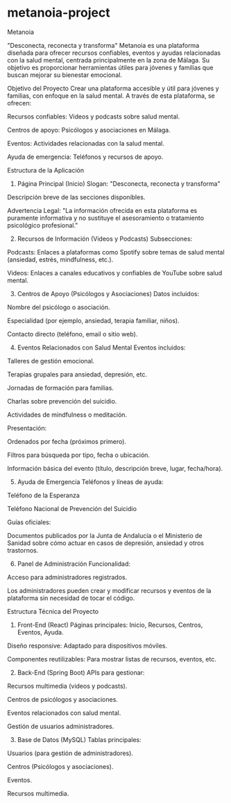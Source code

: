 # metanoia-project
Metanoia

"Desconecta, reconecta y transforma"
Metanoia es una plataforma diseñada para ofrecer recursos confiables, eventos y ayudas relacionadas con la salud mental, centrada principalmente en la zona de Málaga. Su objetivo es proporcionar herramientas útiles para jóvenes y familias que buscan mejorar su bienestar emocional.

Objetivo del Proyecto
Crear una plataforma accesible y útil para jóvenes y familias, con enfoque en la salud mental. A través de esta plataforma, se ofrecen:

Recursos confiables: Videos y podcasts sobre salud mental.

Centros de apoyo: Psicólogos y asociaciones en Málaga.

Eventos: Actividades relacionadas con la salud mental.

Ayuda de emergencia: Teléfonos y recursos de apoyo.

Estructura de la Aplicación
1. Página Principal (Inicio)
Slogan: "Desconecta, reconecta y transforma"

Descripción breve de las secciones disponibles.

Advertencia Legal: "La información ofrecida en esta plataforma es puramente informativa y no sustituye el asesoramiento o tratamiento psicológico profesional."


2. Recursos de Información (Videos y Podcasts)
Subsecciones:

Podcasts: Enlaces a plataformas como Spotify sobre temas de salud mental (ansiedad, estrés, mindfulness, etc.).

Videos: Enlaces a canales educativos y confiables de YouTube sobre salud mental.


3. Centros de Apoyo (Psicólogos y Asociaciones)
Datos incluidos:

Nombre del psicólogo o asociación.

Especialidad (por ejemplo, ansiedad, terapia familiar, niños).

Contacto directo (teléfono, email o sitio web).


4. Eventos Relacionados con Salud Mental
Eventos incluidos:

Talleres de gestión emocional.

Terapias grupales para ansiedad, depresión, etc.

Jornadas de formación para familias.

Charlas sobre prevención del suicidio.

Actividades de mindfulness o meditación.

Presentación:

Ordenados por fecha (próximos primero).

Filtros para búsqueda por tipo, fecha o ubicación.

Información básica del evento (título, descripción breve, lugar, fecha/hora).


5. Ayuda de Emergencia
Teléfonos y líneas de ayuda:

Teléfono de la Esperanza

Teléfono Nacional de Prevención del Suicidio

Guías oficiales:

Documentos publicados por la Junta de Andalucía o el Ministerio de Sanidad sobre cómo actuar en casos de depresión, ansiedad y otros trastornos.



6. Panel de Administración
Funcionalidad:

Acceso para administradores registrados.

Los administradores pueden crear y modificar recursos y eventos de la plataforma sin necesidad de tocar el código.



Estructura Técnica del Proyecto

1. Front-End (React)
Páginas principales: Inicio, Recursos, Centros, Eventos, Ayuda.

Diseño responsive: Adaptado para dispositivos móviles.

Componentes reutilizables: Para mostrar listas de recursos, eventos, etc.

2. Back-End (Spring Boot)
APIs para gestionar:

Recursos multimedia (videos y podcasts).

Centros de psicólogos y asociaciones.

Eventos relacionados con salud mental.

Gestión de usuarios administradores.


3. Base de Datos (MySQL)
Tablas principales:

Usuarios (para gestión de administradores).

Centros (Psicólogos y asociaciones).

Eventos.

Recursos multimedia.

